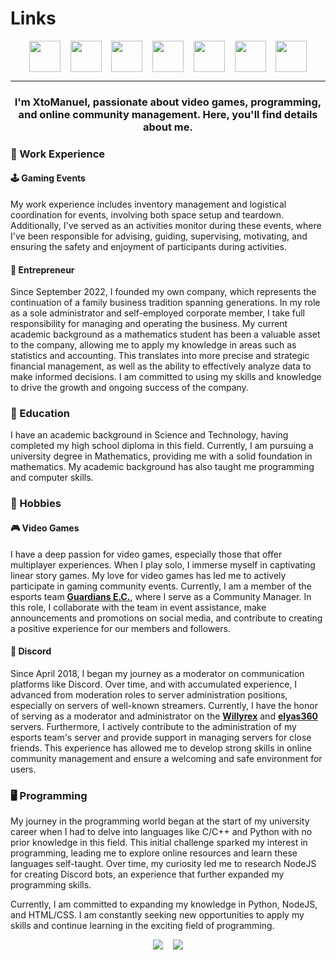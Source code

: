 <!---<div align="right"><a href="https://www.twitch.tv/xtomanuel"><img src="https://cdn2.iconfinder.com/data/icons/custom-ios-14-1/60/Translate-512.png?size=50" alt="" style="vertical-align:middle" height="50"></a></div>--->

# Links

<div align="center"><a href="https://www.twitch.tv/xtomanuel"><img src="https://cdn3.iconfinder.com/data/icons/social-media-pack-12/512/Twitch-512.png?size=50" alt="" style="vertical-align:middle" height="50"></a>&nbsp;&nbsp;&nbsp;&nbsp;<a href="https://www.youtube.com/@XtoManuel_"><img src="https://cdn3.iconfinder.com/data/icons/social-media-pack-12/512/Youtube-512.png?size=50" alt="" style="vertical-align:middle" height="50"></a>&nbsp;&nbsp;&nbsp;&nbsp;<a href="https://x.com/XtoManuel_"><img src="https://cdn2.iconfinder.com/data/icons/threads-by-instagram/24/x-logo-twitter-new-brand-512.png?size=50" alt="" style="vertical-align:middle" height="50"></a>&nbsp;&nbsp;&nbsp;&nbsp;<a href="https://instagram.com/xtomanuel"><img src="https://cdn3.iconfinder.com/data/icons/social-media-pack-12/512/Instagram-512.png?size=50" alt="" style="vertical-align:middle" height="50"></a>&nbsp;&nbsp;&nbsp;&nbsp;<a href="https://facebook.com/XtoManuel"><img src="https://cdn1.iconfinder.com/data/icons/social-media-2285/512/Colored_Facebook3_svg-512.png?size=50" alt="" style="vertical-align:middle" height="50"></a>&nbsp;&nbsp;&nbsp;&nbsp;<a href="https://www.tiktok.com/@xtomanuel"><img src="https://cdn4.iconfinder.com/data/icons/social-media-flat-7/64/Social-media_Tiktok-512.png?size=50" alt="" style="vertical-align:middle" height="50"></a>&nbsp;&nbsp;&nbsp;&nbsp;<a href="https://discord.com/users/331748715050172417"><img src="https://cdn3.iconfinder.com/data/icons/social-network-flat-3/100/Discord-512.png?size=50" alt="" style="vertical-align:middle" height="50"></a></div>

___

<h3 align="center">I'm XtoManuel, passionate about video games, programming, and online community management. Here, you'll find details about me.</h3>

### :briefcase: Work Experience

#### :joystick: Gaming Events

My work experience includes inventory management and logistical coordination for events, involving both space setup and teardown. Additionally, I've served as an activities monitor during these events, where I've been responsible for advising, guiding, supervising, motivating, and ensuring the safety and enjoyment of participants during activities.

#### :office: Entrepreneur

Since September 2022, I founded my own company, which represents the continuation of a family business tradition spanning generations. In my role as a sole administrator and self-employed corporate member, I take full responsibility for managing and operating the business. My current academic background as a mathematics student has been a valuable asset to the company, allowing me to apply my knowledge in areas such as statistics and accounting. This translates into more precise and strategic financial management, as well as the ability to effectively analyze data to make informed decisions. I am committed to using my skills and knowledge to drive the growth and ongoing success of the company.

### :school: Education

I have an academic background in Science and Technology, having completed my high school diploma in this field. Currently, I am pursuing a university degree in Mathematics, providing me with a solid foundation in mathematics. My academic background has also taught me programming and computer skills.

### :game_die: Hobbies

#### :video_game: Video Games

I have a deep passion for video games, especially those that offer multiplayer experiences. When I play solo, I immerse myself in captivating linear story games. My love for video games has led me to actively participate in gaming community events. Currently, I am a member of the esports team **[Guardians E.C.](https://discord.gg/e5c4CfWwdY 'Discord Link')**, where I serve as a Community Manager. In this role, I collaborate with the team in event assistance, make announcements and promotions on social media, and contribute to creating a positive experience for our members and followers.

#### :speech_balloon: Discord

Since April 2018, I began my journey as a moderator on communication platforms like Discord. Over time, and with accumulated experience, I advanced from moderation roles to server administration positions, especially on servers of well-known streamers. Currently, I have the honor of serving as a moderator and administrator on the **[Willyrex](https://discord.gg/willyrex 'Discord Link')** and **[elyas360](https://discord.gg/elyas360 'Discord Link')** servers. Furthermore, I actively contribute to the administration of my esports team's server and provide support in managing servers for close friends. This experience has allowed me to develop strong skills in online community management and ensure a welcoming and safe environment for users.

### :desktop_computer: Programming

My journey in the programming world began at the start of my university career when I had to delve into languages like C/C++ and Python with no prior knowledge in this field. This initial challenge sparked my interest in programming, leading me to explore online resources and learn these languages self-taught. Over time, my curiosity led me to research NodeJS for creating Discord bots, an experience that further expanded my programming skills.

Currently, I am committed to expanding my knowledge in Python, NodeJS, and HTML/CSS. I am constantly seeking new opportunities to apply my skills and continue learning in the exciting field of programming.

<div align="center"><img src="https://github-readme-stats.vercel.app/api/top-langs/?username=XtoMHA96&layout=compact&theme=transparent">&nbsp;&nbsp;&nbsp;&nbsp;<img src="https://github-readme-stats.vercel.app/api?username=XtoMHA96&show_icons=true&theme=transparent"></div>
